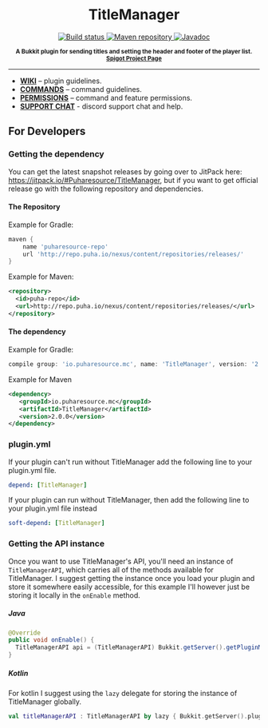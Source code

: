 <h1 align="center">
    TitleManager
</h1>

<p align="center">
    <a href="https://travis-ci.org/Puharesource/TitleManager">
        <img src="https://travis-ci.org/Puharesource/TitleManager.svg?branch=master"
             alt="Build status">
    </a>
    <a href="https://jitpack.io/#Puharesource/TitleManager">
        <img src="https://jitpack.io/v/Puharesource/TitleManager.svg"
             alt="Maven repository">
    </a>
    <a href="https://jitpack.io/com/github/Puharesource/TitleManager/-SNAPSHOT/javadoc/">
        <img src="https://img.shields.io/badge/JitPack-javadoc--2.0.0-blue.svg"
             alt="Javadoc">
    </a>
</p>

<p align="center"><sup><strong>A Bukkit plugin for sending titles and setting the header and footer of the player list. <a href="https://www.spigotmc.org/resources/titlemanager.1049/">Spigot Project Page</a></strong></sup></p>

---

* **[WIKI](https://github.com/Puharesource/TitleManager/wiki)** – plugin guidelines.
* **[COMMANDS](https://github.com/Puharesource/TitleManager/wiki/commands)** – command guidelines.
* **[PERMISSIONS](https://github.com/Puharesource/TitleManager/wiki/permissions)** – command and feature permissions.
* **[SUPPORT CHAT](https://discord.gg/NwdtW2d)** - discord support chat and help.


For Developers
--------------

### Getting the dependency
You can get the latest snapshot releases by going over to JitPack here: https://jitpack.io/#Puharesource/TitleManager, but if you want to get official release go with the following repository and dependencies.  

#### The Repository
Example for Gradle:
```groovy
maven {
    name 'puharesource-repo'
    url 'http://repo.puha.io/nexus/content/repositories/releases/'
}
```

Example for Maven:
```xml
<repository>
  <id>puha-repo</id>
  <url>http://repo.puha.io/nexus/content/repositories/releases/</url>
</repository>
```

#### The dependency
Example for Gradle:
```groovy
compile group: 'io.puharesource.mc', name: 'TitleManager', version: '2.0.0'
```  

Example for Maven
```xml
<dependency>
   <groupId>io.puharesource.mc</groupId>
   <artifactId>TitleManager</artifactId>
   <version>2.0.0</version>
</dependency>
```

### plugin.yml
If your plugin can't run without TitleManager add the following line to your plugin.yml file.  
```yaml
depend: [TitleManager]
```

If your plugin can run without TitleManager, then add the following line to your plugin.yml file instead
```yaml
soft-depend: [TitleManager]
```

### Getting the API instance
Once you want to use TitleManager's API, you'll need an instance of `TitleManagerAPI`, which carries all of the methods available for TitleManager. I suggest getting the instance once you load your plugin and store it somewhere easily accessible, for this example I'll however just be storing it locally in the `onEnable` method.

##### Java
```java
@Override
public void onEnable() {
  TitleManagerAPI api = (TitleManagerAPI) Bukkit.getServer().getPluginManager().getPlugin("TitleManager");
}
```

##### Kotlin
For kotlin I suggest using the `lazy` delegate for storing the instance of TitleManager globally.  
```kotlin
val titleManagerAPI : TitleManagerAPI by lazy { Bukkit.getServer().pluginManager.getPlugin("TitleManager") }
```
